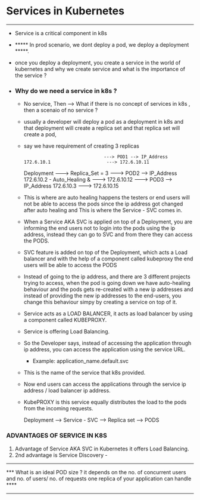 # Services in Kubernetes 
___________________________________________________________________________________________________

- Service is a critical component in k8s
- ***** In prod scenario, we dont deploy a pod, we deploy a deployment  *****.
- once you deploy a deployment, you create a service in the world of kubernetes and why we create service and what is the importance of the service ? 

- ### Why do we need a service in k8s ? 

    - No service, Then --> What if there is no concept of services in k8s , then a scenaio of no service ?
    - usually a developer will deploy a pod as a deployment in k8s and that deployment will create a replica set and that replica set will create a pod, 
    - say we have requirement of creating 3 replicas

                                        ---> POD1 --> IP_Address 172.6.10.1                     ---> 172.6.10.11
        Deployment ---> Replica_Set = 3 ---> POD2 --> IP_Address 172.6.10.2 - Auto_Healing &    ---> 172.6.10.12
                                        ---> POD3 --> IP_Address 172.6.10.3                     ---> 172.6.10.15


    - This is where are auto healing happens the testers or end users will not be able to access the pods since the ip address got changed after auto healing and This is where the Service - SVC comes in.
    - When a Service AKA SVC is applied on top of a Deployment, you are informing the end users not to login into the pods using the ip address, instead they can go to SVC and from there they can access the PODS.       
    - SVC feature is added on top of the Deployment, which acts a Load balancer and with the help of a component called kubeproxy the end users will be able to access the PODS
    - Instead of going to the ip address, and there are 3 different projects trying to access, when the pod is going down we have auto-healing behaviour and the pods gets re-created with a new ip addresses and instead of providing the new ip addresses to the end-users, you change this behaviour simpy by creating a service on top of it.
    - Service acts as a LOAD BALANCER, it acts as load balancer by using a component called KUBEPROXY.
    - Service is offering Load Balancing. 
    - So the Developer says, instead of accessing the application through ip address, you can access the application using the service URL.
        - Example: application_name.default.svc 
    - This is the name of the service that k8s provided.
    - Now end users can access the applications through the service ip address / load balancer ip address. 
    - KubePROXY is this service equally distributes the load to the pods from the incoming requests. 

        Deployment --> Service - SVC --> Replica set --> PODS

### ADVANTAGES OF SERVICE IN K8S

1. Advantage of Service AKA SVC in Kubernetes it offers Load Balancing.
2. 2nd advantage is Service Discovery - 

___________________________________________________________________________________________________

*** What is an ideal POD size ? it depends on the no. of concurrent users and no. of users/ no. of requests one replica of your application can handle ****

___________________________________________________________________________________________________
